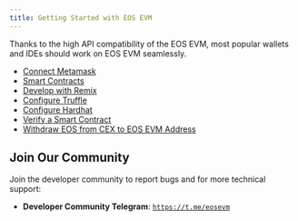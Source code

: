 ```yaml
---
title: Getting Started with EOS EVM
---
```


Thanks to the high API compatibility of the EOS EVM, most popular wallets and IDEs should work on EOS EVM seamlessly.

- [Connect Metamask](./10_connect-metamask.md)
- [Smart Contracts](./20_smart-contracts.md)
- [Develop with Remix](./30_develop-with-remix.md)
- [Configure Truffle](./40_develop-with-truffle.md)
- [Configure Hardhat](./50_develop-with-hardhat.md)
- [Verify a Smart Contract](./60_how_to_verify_a_smart_contract.md)
- [Withdraw EOS from CEX to EOS EVM Address](./70_withdraw-from-CEX-to-wallet.md)

## Join Our Community

Join the developer community to report bugs and for more technical support:

- **Developer Community Telegram**: [`https://t.me/eosevm`](https://t.me/eosevm)
